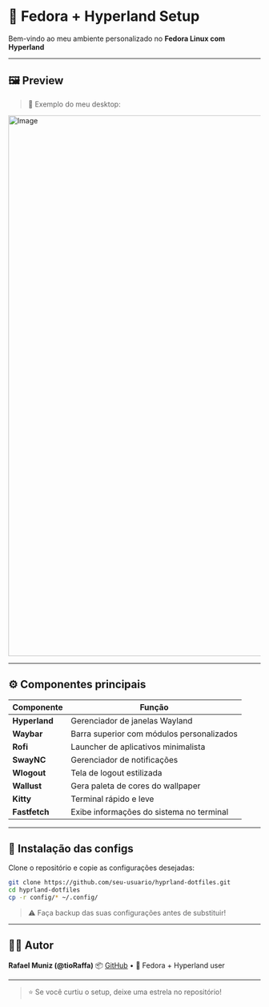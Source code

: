 # 🐧 Fedora + Hyperland Setup

Bem-vindo ao meu ambiente personalizado no **Fedora Linux com Hyperland** 

---

## 🖼️ Preview

> 🎨 Exemplo do meu desktop:

<img width="1920" height="1080" alt="Image" src="https://github.com/user-attachments/assets/ed530631-1350-45f5-930b-0ba7937c011d" />

---

## ⚙️ Componentes principais

| Componente | Função |
|-------------|--------|
| **Hyperland** | Gerenciador de janelas Wayland |
| **Waybar** | Barra superior com módulos personalizados |
| **Rofi** | Launcher de aplicativos minimalista |
| **SwayNC** | Gerenciador de notificações |
| **Wlogout** | Tela de logout estilizada |
| **Wallust** | Gera paleta de cores do wallpaper |
| **Kitty** | Terminal rápido e leve |
| **Fastfetch** | Exibe informações do sistema no terminal |

---

## 🚀 Instalação das configs

Clone o repositório e copie as configurações desejadas:

```bash
git clone https://github.com/seu-usuario/hyprland-dotfiles.git
cd hyprland-dotfiles
cp -r config/* ~/.config/
````

> ⚠️ Faça backup das suas configurações antes de substituir!

---

## 👨‍💻 Autor

**Rafael Muniz (@tioRaffa)**
📦 [GitHub](https://github.com/tioRaffa) • 🐧 Fedora + Hyperland user

---

> ⭐ Se você curtiu o setup, deixe uma estrela no repositório!
